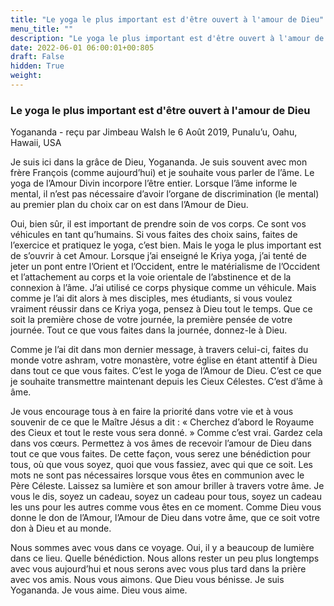 ```yaml
---
title: "Le yoga le plus important est d'être ouvert à l'amour de Dieu"
menu_title: ""
description: "Le yoga le plus important est d'être ouvert à l'amour de Dieu"
date: 2022-06-01 06:00:01+00:805
draft: False
hidden: True
weight:
---
```

### Le yoga le plus important est d'être ouvert à l'amour de Dieu

Yogananda - reçu par Jimbeau Walsh le 6 Août 2019, Punalu’u, Oahu, Hawaii, USA

Je suis ici dans la grâce de Dieu, Yogananda. Je suis souvent avec mon frère François (comme aujourd’hui) et je souhaite vous parler de l’âme. Le yoga de l’Amour Divin incorpore l’être entier. Lorsque l’âme informe le mental, il n’est pas nécessaire d’avoir l’organe de discrimination (le mental) au premier plan du choix car on est dans l’Amour de Dieu.

Oui, bien sûr, il est important de prendre soin de vos corps. Ce sont vos véhicules en tant qu’humains. Si vous faites des choix sains, faites de l’exercice et pratiquez le yoga, c’est bien. Mais le yoga le plus important est de s’ouvrir à cet Amour. Lorsque j’ai enseigné le Kriya yoga, j’ai tenté de jeter un pont entre l’Orient et l’Occident, entre le matérialisme de l’Occident et l’attachement au corps et la voie orientale de l’abstinence et de la connexion à l’âme. J’ai utilisé ce corps physique comme un véhicule. Mais comme je l’ai dit alors à mes disciples, mes étudiants, si vous voulez vraiment réussir dans ce Kriya yoga, pensez à Dieu tout le temps. Que ce soit la première chose de votre journée, la première pensée de votre journée. Tout ce que vous faites dans la journée, donnez-le à Dieu.

Comme je l’ai dit dans mon dernier message, à travers celui-ci, faites du monde votre ashram, votre monastère, votre église en étant attentif à Dieu dans tout ce que vous faites. C’est le yoga de l’Amour de Dieu. C’est ce que je souhaite transmettre maintenant depuis les Cieux Célestes. C’est d’âme à âme.

Je vous encourage tous à en faire la priorité dans votre vie et à vous souvenir de ce que le Maître Jésus a dit : « Cherchez d’abord le Royaume des Cieux et tout le reste vous sera donné. » Comme c’est vrai. Gardez cela dans vos cœurs. Permettez à vos âmes de recevoir l’amour de Dieu dans tout ce que vous faites. De cette façon, vous serez une bénédiction pour tous, où que vous soyez, quoi que vous fassiez, avec qui que ce soit. Les mots ne sont pas nécessaires lorsque vous êtes en communion avec le Père Céleste. Laissez sa lumière et son amour briller à travers votre âme. Je vous le dis, soyez un cadeau, soyez un cadeau pour tous, soyez un cadeau les uns pour les autres comme vous êtes en ce moment. Comme Dieu vous donne le don de l’Amour, l’Amour de Dieu dans votre âme, que ce soit votre don à Dieu et au monde.

Nous sommes avec vous dans ce voyage. Oui, il y a beaucoup de lumière dans ce lieu. Quelle bénédiction. Nous allons rester un peu plus longtemps avec vous aujourd’hui et nous serons avec vous plus tard dans la prière avec vos amis. Nous vous aimons. Que Dieu vous bénisse. Je suis Yogananda. Je vous aime. Dieu vous aime.



